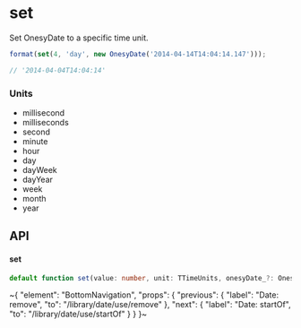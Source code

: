 
# set

Set OnesyDate to a specific time unit.

```ts
format(set(4, 'day', new OnesyDate('2014-04-14T14:04:14.147')));

// '2014-04-04T14:04:14'
```

### Units

- millisecond
- milliseconds
- second
- minute
- hour
- day
- dayWeek
- dayYear
- week
- month
- year

## API

#### set

```ts
default function set(value: number, unit: TTimeUnits, onesyDate_?: OnesyDate): OnesyDate;
```


~{
  "element": "BottomNavigation",
  "props": {
    "previous": {
      "label": "Date: remove",
      "to": "/library/date/use/remove"
    },
    "next": {
      "label": "Date: startOf",
      "to": "/library/date/use/startOf"
    }
  }
}~
